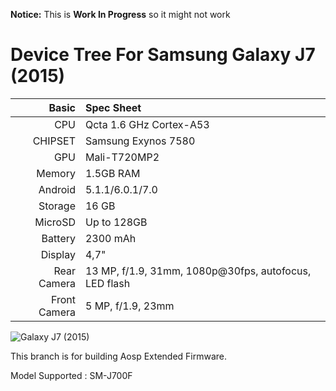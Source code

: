 
**Notice:** This is **Work In Progress** so it might not work

Device Tree For Samsung Galaxy J7 (2015)
=====================================

Basic   | Spec Sheet
-------:|:-------------------------
CPU     | Qcta 1.6 GHz Cortex-A53
CHIPSET | Samsung Exynos 7580
GPU     | Mali-T720MP2
Memory  | 1.5GB RAM
Android | 5.1.1/6.0.1/7.0
Storage | 16 GB
MicroSD | Up to 128GB
Battery | 2300 mAh
Display | 4,7"
Rear Camera  | 13 MP, f/1.9, 31mm, 1080p@30fps, autofocus, LED flash
Front Camera  | 5 MP, f/1.9, 23mm

![Galaxy J7 (2015)](https://aicdn.files.wordpress.com/2017/06/j7-2015-will-get-nougat.jpg "Galaxy J7 (2015)")

This branch is for building Aosp Extended Firmware.

Model Supported : SM-J700F

